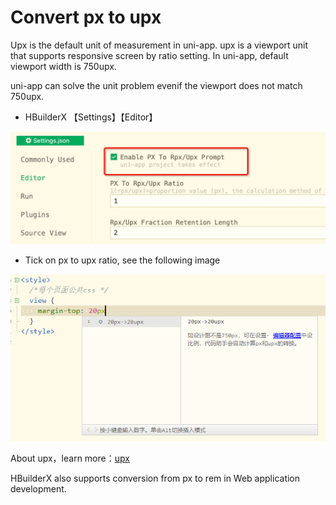 # Convert px to upx

Upx is the default unit of measurement in uni-app. upx is a viewport unit that supports responsive screen by ratio setting. In uni-app, default viewport width is 750upx. 

uni-app can solve the unit problem evenif the viewport does not match 750upx. 
  
- HBuilderX 【Settings】【Editor】

<img src="/static/snapshots/tutorial/settings/upx/px_to_upx_en.jpeg" class="hd-img" />

- Tick on px to upx ratio, see the following image

<img src="/static/snapshots/tutorial/settings/upx/upx_2.png" style="zoom: 80%;" />

About upx，learn more：[upx](https://uniapp.dcloud.io/frame?id=%E5%B0%BA%E5%AF%B8%E5%8D%95%E4%BD%8D)  

HBuilderX also supports conversion from px to rem in Web application development.
